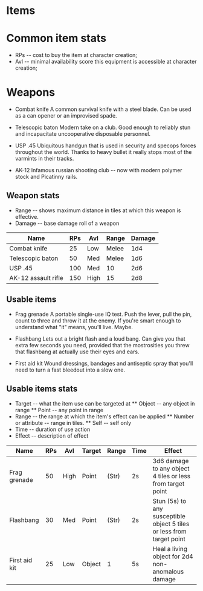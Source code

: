 Items
=====

# Common item stats
* RPs -- cost to buy the item at character creation;
* Avl -- minimal availability score this equipment is accessible at character creation;

# Weapons
* Combat knife
A common survival knife with a steel blade. Can be used as a can opener or an improvised spade.

* Telescopic baton
Modern take on a club. Good enough to reliably stun and incapacitate uncooperative disposable personnel.

* USP .45
Ubiquitous handgun that is used in security and specops forces throughout the world. Thanks to heavy bullet it really stops most of the varmints in their tracks.

* AK-12
Infamous russian shooting club -- now with modern polymer stock and Picatinny rails.

## Weapon stats
* Range -- shows maximum distance in tiles at which this weapon is effective.
* Damage -- base damage roll of a weapon
 
Name                | RPs | Avl  | Range | Damage
------------------- | --- | ---- | ----- | ------
Combat knife        |  25 | Low  | Melee |   1d4
Telescopic baton    |  50 | Med  | Melee |   1d6
USP .45             | 100 | Med  |    10 |   2d6
AK-12 assault rifle | 150 | High |    15 |   2d8

## Usable items

* Frag grenade
A portable single-use IQ test. Push the lever, pull the pin, count to three and throw it at the enemy. If you're smart enough to understand what "it" means, you'll live. Maybe.

* Flashbang
Lets out a bright flash and a loud bang. Can give you that extra few seconds you need, provided that the mostrosities you threw that flashbang at actually use their eyes and ears.

* First aid kit
Wound dressings, bandages and antiseptic spray that you'll need to turn a fast bleedout into a slow one.

## Usable items stats
* Target -- what the item use can be targeted at
** Object -- any object in range
** Point -- any point in range
* Range -- the range at which the item's effect can be applied
** Number or attribute -- range in tiles.
** Self -- self only
* Time -- duration of use action
* Effect -- description of effect

Name                | RPs | Avl  | Target | Range | Time | Effect
------------------- | --- | ---- | ------ | ----- | ---- | ---------------------------------------------------------------------
 Frag grenade       | 50  | High | Point  | (Str) |   2s | 3d6 damage to any object 4 tiles or less from target point
 Flashbang          | 30  | Med  | Point  | (Str) |   2s | Stun (5s) to any susceptible object 5 tiles or less from target point
 First aid kit      | 25  | Low  | Object |     1 |   5s | Heal a living object for 2d4 non-anomalous damage
